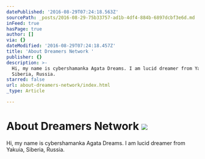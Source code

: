 ```yaml
---
datePublished: '2016-08-29T07:24:18.563Z'
sourcePath: _posts/2016-08-29-75b33757-ad1b-4df4-884b-6897dcbf3e6d.md
inFeed: true
hasPage: true
author: []
via: {}
dateModified: '2016-08-29T07:24:18.457Z'
title: 'About Dreamers Network '
publisher: {}
description: >-
  Hi, my name is cybershamanka Agata Dreams. I am lucid dreamer from Yakuia,
  Siberia, Russia.
starred: false
url: about-dreamers-network/index.html
_type: Article

---
```

# About Dreamers Network ![](https://the-grid-user-content.s3-us-west-2.amazonaws.com/e36705cd-0683-40b2-9167-3c3ec66de81b.gif)

Hi, my name is cybershamanka Agata Dreams. I am lucid dreamer from Yakuia, Siberia, Russia.